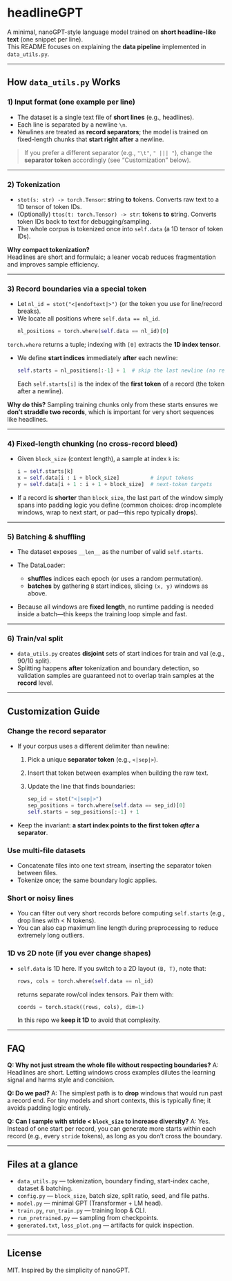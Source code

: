 # headlineGPT

A minimal, nanoGPT-style language model trained on **short headline-like text** (one snippet per line).  
This README focuses on explaining the **data pipeline** implemented in `data_utils.py`.

---

## How `data_utils.py` Works

### 1) Input format (one example per line)
- The dataset is a single text file of **short lines** (e.g., headlines).
- Each line is separated by a newline `\n`.  
- Newlines are treated as **record separators**; the model is trained on fixed-length chunks that **start right after** a newline.

> If you prefer a different separator (e.g., `"\t"`, `" ||| "`), change the **separator token** accordingly (see “Customization” below).

---

### 2) Tokenization
- `stot(s: str) -> torch.Tensor`: **s**tring **to** **t**okens. Converts raw text to a 1D tensor of token IDs.
- (Optionally) `ttos(t: torch.Tensor) -> str`: **t**okens **to** **s**tring. Converts token IDs back to text for debugging/sampling.
- The whole corpus is tokenized once into `self.data` (a 1D tensor of token IDs).

**Why compact tokenization?**  
Headlines are short and formulaic; a leaner vocab reduces fragmentation and improves sample efficiency.

---

### 3) Record boundaries via a special token
- Let `nl_id = stot("<|endoftext|>")` (or the token you use for line/record breaks).
- We locate all positions where `self.data == nl_id`.
  ```python
  nl_positions = torch.where(self.data == nl_id)[0]
  ```

`torch.where` returns a tuple; indexing with `[0]` extracts the **1D index tensor**.

* We define **start indices** immediately **after** each newline:

  ```python
  self.starts = nl_positions[:-1] + 1  # skip the last newline (no record after)
  ```

  Each `self.starts[i]` is the index of the **first token** of a record (the token after a newline).

**Why do this?**
Sampling training chunks only from these starts ensures we **don’t straddle two records**, which is important for very short sequences like headlines.

---

### 4) Fixed-length chunking (no cross-record bleed)

* Given `block_size` (context length), a sample at index `k` is:

  ```python
  i = self.starts[k]
  x = self.data[i : i + block_size]          # input tokens
  y = self.data[i + 1 : i + 1 + block_size]  # next-token targets
  ```
* If a record is **shorter** than `block_size`, the last part of the window simply spans into padding logic you define (common choices: drop incomplete windows, wrap to next start, or pad—this repo typically **drops**).

---

### 5) Batching & shuffling

* The dataset exposes `__len__` as the number of valid `self.starts`.
* The DataLoader:

  * **shuffles** indices each epoch (or uses a random permutation).
  * **batches** by gathering `B` start indices, slicing `(x, y)` windows as above.
* Because all windows are **fixed length**, no runtime padding is needed inside a batch—this keeps the training loop simple and fast.

---

### 6) Train/val split

* `data_utils.py` creates **disjoint** sets of start indices for train and val (e.g., 90/10 split).
* Splitting happens **after** tokenization and boundary detection, so validation samples are guaranteed not to overlap train samples at the **record** level.

---

## Customization Guide

### Change the record separator

* If your corpus uses a different delimiter than newline:

  1. Pick a unique **separator token** (e.g., `<|sep|>`).
  2. Insert that token between examples when building the raw text.
  3. Update the line that finds boundaries:

     ```python
     sep_id = stot("<|sep|>")
     sep_positions = torch.where(self.data == sep_id)[0]
     self.starts = sep_positions[:-1] + 1
     ```
* Keep the invariant: **a start index points to the first token *after* a separator**.

### Use multi-file datasets

* Concatenate files into one text stream, inserting the separator token between files.
* Tokenize once; the same boundary logic applies.

### Short or noisy lines

* You can filter out very short records before computing `self.starts` (e.g., drop lines with < N tokens).
* You can also cap maximum line length during preprocessing to reduce extremely long outliers.

### 1D vs 2D note (if you ever change shapes)

* `self.data` is 1D here. If you switch to a 2D layout `(B, T)`, note that:

  ```python
  rows, cols = torch.where(self.data == nl_id)
  ```

  returns separate row/col index tensors. Pair them with:

  ```python
  coords = torch.stack((rows, cols), dim=1)
  ```

  In this repo we **keep it 1D** to avoid that complexity.

---

## FAQ

**Q: Why not just stream the whole file without respecting boundaries?**
A: Headlines are short. Letting windows cross examples dilutes the learning signal and harms style and concision.

**Q: Do we pad?**
A: The simplest path is to **drop** windows that would run past a record end. For tiny models and short contexts, this is typically fine; it avoids padding logic entirely.

**Q: Can I sample with stride < `block_size` to increase diversity?**
A: Yes. Instead of one start per record, you can generate more starts within each record (e.g., every `stride` tokens), as long as you don’t cross the boundary.

---

## Files at a glance

* `data_utils.py` — tokenization, boundary finding, start-index cache, dataset & batching.
* `config.py` — `block_size`, batch size, split ratio, seed, and file paths.
* `model.py` — minimal GPT (Transformer + LM head).
* `train.py`, `run_train.py` — training loop & CLI.
* `run_pretrained.py` — sampling from checkpoints.
* `generated.txt`, `loss_plot.png` — artifacts for quick inspection.

---

## License

MIT. Inspired by the simplicity of nanoGPT.
